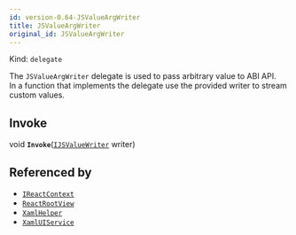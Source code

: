 ```yaml
---
id: version-0.64-JSValueArgWriter
title: JSValueArgWriter
original_id: JSValueArgWriter
---
```


Kind: `delegate`

The `JSValueArgWriter` delegate is used to pass arbitrary value to ABI API. <br/>In a function that implements the delegate use the provided writer to stream custom values.

## Invoke
void **`Invoke`**([`IJSValueWriter`](IJSValueWriter) writer)





## Referenced by
- [`IReactContext`](IReactContext)
- [`ReactRootView`](ReactRootView)
- [`XamlHelper`](XamlHelper)
- [`XamlUIService`](XamlUIService)
